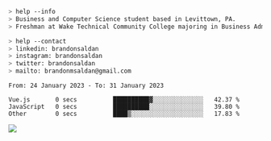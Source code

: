 ````bash
> help --info
> Business and Computer Science student based in Levittown, PA.
> Freshman at Wake Technical Community College majoring in Business Administration.
````

````bash
> help --contact
> linkedin: brandonsaldan
> instagram: brandonsaldan
> twitter: brandonsaldan
> mailto: brandonmsaldan@gmail.com
````

<!--START_SECTION:waka-->

```text
From: 24 January 2023 - To: 31 January 2023

Vue.js       0 secs          ██████████▓░░░░░░░░░░░░░░   42.37 %
JavaScript   0 secs          ██████████░░░░░░░░░░░░░░░   39.80 %
Other        0 secs          ████▒░░░░░░░░░░░░░░░░░░░░   17.83 %
```

<!--END_SECTION:waka-->

![](https://komarev.com/ghpvc/?username=brandonsaldan&color=6A8AFF)
